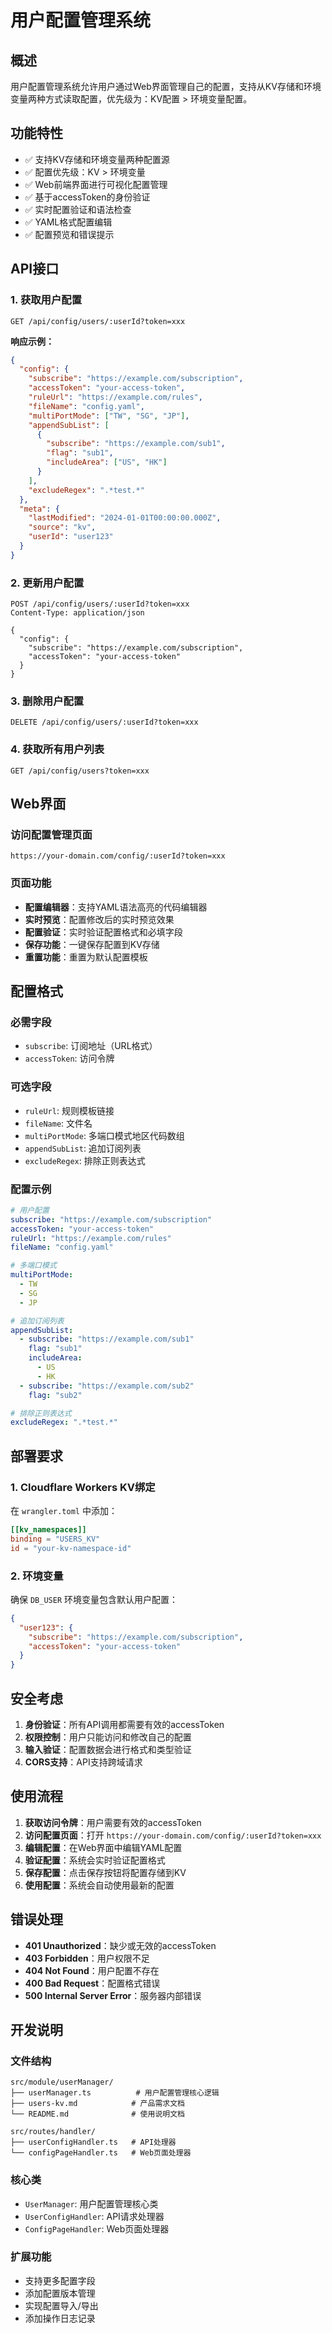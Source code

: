 # 用户配置管理系统

## 概述

用户配置管理系统允许用户通过Web界面管理自己的配置，支持从KV存储和环境变量两种方式读取配置，优先级为：KV配置 > 环境变量配置。

## 功能特性

- ✅ 支持KV存储和环境变量两种配置源
- ✅ 配置优先级：KV > 环境变量
- ✅ Web前端界面进行可视化配置管理
- ✅ 基于accessToken的身份验证
- ✅ 实时配置验证和语法检查
- ✅ YAML格式配置编辑
- ✅ 配置预览和错误提示

## API接口

### 1. 获取用户配置
```
GET /api/config/users/:userId?token=xxx
```

**响应示例：**
```json
{
  "config": {
    "subscribe": "https://example.com/subscription",
    "accessToken": "your-access-token",
    "ruleUrl": "https://example.com/rules",
    "fileName": "config.yaml",
    "multiPortMode": ["TW", "SG", "JP"],
    "appendSubList": [
      {
        "subscribe": "https://example.com/sub1",
        "flag": "sub1",
        "includeArea": ["US", "HK"]
      }
    ],
    "excludeRegex": ".*test.*"
  },
  "meta": {
    "lastModified": "2024-01-01T00:00:00.000Z",
    "source": "kv",
    "userId": "user123"
  }
}
```

### 2. 更新用户配置
```
POST /api/config/users/:userId?token=xxx
Content-Type: application/json

{
  "config": {
    "subscribe": "https://example.com/subscription",
    "accessToken": "your-access-token"
  }
}
```

### 3. 删除用户配置
```
DELETE /api/config/users/:userId?token=xxx
```

### 4. 获取所有用户列表
```
GET /api/config/users?token=xxx
```

## Web界面

### 访问配置管理页面
```
https://your-domain.com/config/:userId?token=xxx
```

### 页面功能
- **配置编辑器**：支持YAML语法高亮的代码编辑器
- **实时预览**：配置修改后的实时预览效果
- **配置验证**：实时验证配置格式和必填字段
- **保存功能**：一键保存配置到KV存储
- **重置功能**：重置为默认配置模板

## 配置格式

### 必需字段
- `subscribe`: 订阅地址（URL格式）
- `accessToken`: 访问令牌

### 可选字段
- `ruleUrl`: 规则模板链接
- `fileName`: 文件名
- `multiPortMode`: 多端口模式地区代码数组
- `appendSubList`: 追加订阅列表
- `excludeRegex`: 排除正则表达式

### 配置示例
```yaml
# 用户配置
subscribe: "https://example.com/subscription"
accessToken: "your-access-token"
ruleUrl: "https://example.com/rules"
fileName: "config.yaml"

# 多端口模式
multiPortMode:
  - TW
  - SG
  - JP

# 追加订阅列表
appendSubList:
  - subscribe: "https://example.com/sub1"
    flag: "sub1"
    includeArea:
      - US
      - HK
  - subscribe: "https://example.com/sub2"
    flag: "sub2"

# 排除正则表达式
excludeRegex: ".*test.*"
```

## 部署要求

### 1. Cloudflare Workers KV绑定
在 `wrangler.toml` 中添加：
```toml
[[kv_namespaces]]
binding = "USERS_KV"
id = "your-kv-namespace-id"
```

### 2. 环境变量
确保 `DB_USER` 环境变量包含默认用户配置：
```json
{
  "user123": {
    "subscribe": "https://example.com/subscription",
    "accessToken": "your-access-token"
  }
}
```

## 安全考虑

1. **身份验证**：所有API调用都需要有效的accessToken
2. **权限控制**：用户只能访问和修改自己的配置
3. **输入验证**：配置数据会进行格式和类型验证
4. **CORS支持**：API支持跨域请求

## 使用流程

1. **获取访问令牌**：用户需要有效的accessToken
2. **访问配置页面**：打开 `https://your-domain.com/config/:userId?token=xxx`
3. **编辑配置**：在Web界面中编辑YAML配置
4. **验证配置**：系统会实时验证配置格式
5. **保存配置**：点击保存按钮将配置存储到KV
6. **使用配置**：系统会自动使用最新的配置

## 错误处理

- **401 Unauthorized**：缺少或无效的accessToken
- **403 Forbidden**：用户权限不足
- **404 Not Found**：用户配置不存在
- **400 Bad Request**：配置格式错误
- **500 Internal Server Error**：服务器内部错误

## 开发说明

### 文件结构
```
src/module/userManager/
├── userManager.ts          # 用户配置管理核心逻辑
├── users-kv.md            # 产品需求文档
└── README.md              # 使用说明文档

src/routes/handler/
├── userConfigHandler.ts   # API处理器
└── configPageHandler.ts   # Web页面处理器
```

### 核心类
- `UserManager`: 用户配置管理核心类
- `UserConfigHandler`: API请求处理器
- `ConfigPageHandler`: Web页面处理器

### 扩展功能
- 支持更多配置字段
- 添加配置版本管理
- 实现配置导入/导出
- 添加操作日志记录 